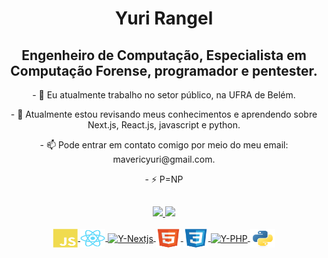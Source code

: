 
<div align="center">
  
  <p><h1>  Yuri Rangel </h1></p>
  <p><h2>Engenheiro de Computação, Especialista em Computação Forense, programador e pentester. </h2></p>
<p>- 🔭 Eu atualmente trabalho no setor público, na UFRA de Belém.</p>
  
<p>- 🌱 Atualmente estou revisando meus conhecimentos e aprendendo sobre Next.js, React.js, javascript e python.</p>
<p>- 📫 Pode entrar em contato comigo por meio do meu email: mavericyuri@gmail.com.</p>
  <p>- ⚡ P=NP </p>

  

</div>


 ##
 ##

<div align="center">
  <a href="https://github.com/Yuri-Rangel-Rabelo-Palheta">
  <img height="180em" src="https://github-readme-stats.vercel.app/api?username=Yuri-Rangel-Rabelo-Palheta&show_icons=true&theme=highcontrast&include_all_commits=true&count_private=true"/>
  <img height="180em" src="https://github-readme-stats.vercel.app/api/top-langs/?username=Yuri-Rangel-Rabelo-Palheta&layout=compact&langs_count=10&count_private=true&theme=highcontrast"/>
</div>

<div align="center" style="display: inline_block"><br>
  <img align="center" alt="Y-Js" height="30" width="40" src="https://raw.githubusercontent.com/devicons/devicon/master/icons/javascript/javascript-plain.svg">
  <img align="center" alt="Y-React" height="30" width="40" src="https://raw.githubusercontent.com/devicons/devicon/master/icons/react/react-original.svg">
  <img align="center" alt="Y-Nextjs" height="30" width="40" src="https://cdn.jsdelivr.net/gh/devicons/devicon/icons/nextjs/nextjs-line.svg">
  <img align="center" alt="Y-HTML" height="30" width="40" src="https://raw.githubusercontent.com/devicons/devicon/master/icons/html5/html5-original.svg">
  <img align="center" alt="Y-CSS" height="30" width="40" src="https://raw.githubusercontent.com/devicons/devicon/master/icons/css3/css3-original.svg">
  <img align="center" alt="Y-PHP" height="30" width="40" src="https://cdn.jsdelivr.net/gh/devicons/devicon/icons/php/php-original.svg">
  <img align="center" alt="Y-Python" height="30" width="40" src="https://raw.githubusercontent.com/devicons/devicon/master/icons/python/python-original.svg">
</div>  
  
  ##
  ##
<!--

~~~javascript
Esta é uma linha de código em Javascript.
~~~

~~~php
Esta é uma linha de código em PHP.
~~~

~~~html
Esta é uma linha de código em HTML.
~~~ 

**Yuri-Rangel-Rabelo-Palheta/Yuri-Rangel-Rabelo-Palheta** is a ✨ _special_ ✨ repository because its `README.md` (this file) appears on your GitHub profile.

Here are some ideas to get you started:

- 🔭 I’m currently working on ...
- 🌱 I’m currently learning ...
- 👯 I’m looking to collaborate on ...
- 🤔 I’m looking for help with ...
- 💬 Ask me about ...
- 📫 How to reach me: ...
- 😄 Pronouns: ...
- ⚡ Fun fact: ...
-->

